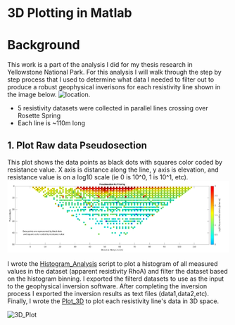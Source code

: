 # 3D Plotting in Matlab

# Background
This work is a part of the analysis I did for my thesis research in Yellowstone National Park. For this analysis I will walk through the step by step process that I used to determine what data I needed to filter out to produce a robust geophysical inverisons for each resistivity line shown in the image below. 
![location](https://github.com/nsmeltz/Portfolio/blob/12554d19984b1631f0af69767d5d669b5e7e2359/3D_Plotting_Matlab/Images/GE_lines.jpg).   
   - 5 resistivity datasets were collected in parallel lines crossing over Rosette Spring
   - Each line is ~110m long 

## 1. Plot Raw data Pseudosection
This plot shows the data points as black dots with squares color coded by resistance value. X axis is distance along the line, y axis is elevation, and resistance value is on a log10 scale (ie 0 is 10^0, 1 is 10^1, etc).
![pseudosection](https://github.com/nsmeltz/Portfolio/blob/bd1262b65bd193d11c5b344b5502d66c30ad8c7a/3D%20Resistivity%20Data%20Analysis%20&%20Plotting/Images/pseudosection.png)








I wrote the [Histogram_Analysis](https://github.com/nsmeltz/Portfolio/blob/5d112a6feae2a677e499fa393df0d06c5cee5071/3D_Plotting_Matlab/Histogram_Analysis.m) script to plot a histogram of all measured values in the dataset (apparent resistivity RhoA) and filter the dataset based on the histogram binning. I exported the filterd datasets to use as the input to the geophysical inversion software. After completing the inversion process I exported the inversion results as text files (data1,data2,etc). Finally, I wrote the [Plot_3D](https://github.com/nsmeltz/Portfolio/blob/b673fa2bb33fbfb285dd71ec9c3d548f5b0105e2/3D_Plotting_Matlab/Plot_3D.m) to plot each resistivity line's data in 3D space.

![3D_Plot](https://github.com/nsmeltz/Portfolio/blob/b673fa2bb33fbfb285dd71ec9c3d548f5b0105e2/3D_Plotting_Matlab/Images/3D_plot.png)
